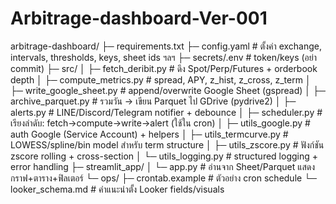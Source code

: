 # Arbitrage-dashboard-Ver-001

arbitrage-dashboard/
├─ requirements.txt
├─ config.yaml                       # ตั้งค่า exchange, intervals, thresholds, keys, sheet ids ฯลฯ
├─ secrets/.env                      # token/keys (อย่า commit)
├─ src/
│  ├─ fetch_deribit.py               # ดึง Spot/Perp/Futures + orderbook depth
│  ├─ compute_metrics.py             # spread, APY, z_hist, z_cross, z_term
│  ├─ write_google_sheet.py          # append/overwrite Google Sheet (gspread)
│  ├─ archive_parquet.py             # รวมวัน → เขียน Parquet ไป GDrive (pydrive2)
│  ├─ alerts.py                      # LINE/Discord/Telegram notifier + debounce
│  ├─ scheduler.py                   # เรียงลำดับ: fetch→compute→write→alert (ใช้ใน cron)
│  ├─ utils_google.py                # auth Google (Service Account) + helpers
│  ├─ utils_termcurve.py             # LOWESS/spline/bin model สำหรับ term structure
│  ├─ utils_zscore.py                # ฟังก์ชัน zscore rolling + cross-section
│  └─ utils_logging.py               # structured logging + error handling
├─ streamlit_app/
│  └─ app.py                         # อ่านจาก Sheet/Parquet แสดงกราฟ+ตาราง+ฟิลเตอร์
└─ ops/
   ├─ crontab.example                # ตัวอย่าง cron schedule
   └─ looker_schema.md               # คำแนะนำตั้ง Looker fields/visuals
